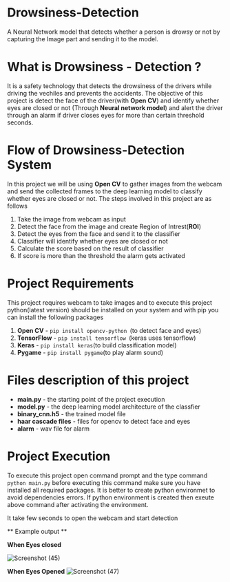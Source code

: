 # Drowsiness-Detection
A Neural Network model that detects whether a person is drowsy or not by capturing the Image part and sending it to the model.
# What is Drowsiness - Detection ?
 It is a safety technology that detects the drowsiness of the drivers while driving the vechiles and prevents the accidents. The objective of this project is detect the face of the driver(with **Open CV**) and identify whether eyes are closed or not (Through **Neural network model**) and alert the driver through an alarm if driver closes eyes for more than certain threshold seconds.
 
 
 # Flow of Drowsiness-Detection System 
 In this project we will be using **Open CV** to gather images from the webcam and send the collected frames to the deep learning model to classify whether eyes are closed or not.
 The steps involved in this project are as follows
 1. Take the image from webcam as input
 2. Detect the face from the image and create Region of Intrest(**ROI**)
 3. Detect the eyes from the face and send it to the classifier
 4. Classifier will identify whether eyes are closed or not
 5. Calculate the score based on the result of classifier
 6. If score is more than the threshold the alarm gets activated 

# Project Requirements
This project requires webcam to take images and to execute this project python(latest version) should be installed on your system and with pip you can install the following packages
1. **Open CV**      - `pip install opencv-python `(to detect face and eyes)
2. **TensorFlow**   - `pip install tensorflow `(keras uses tensorflow)
3. **Keras**        - `pip install keras`(to build classification model)
4. **Pygame**       - `pip install pygame`(to play alarm sound)

# Files description of this project
* **main.py** - the starting point of the project execution
* **model.py** - the deep learning model architecture of the classfier
* **binary_cnn.h5** - the trained model file
* **haar cascade files** - files for opencv to detect face and eyes
* **alarm** - wav file for alarm

# Project Execution
To execute this project open command prompt and the type command `python main.py` before executing this command make sure you have installed all required packages. It is better to create python environmet to avoid dependencies errors. If python environment is created then exeute above command after activating the environment.

It take few seconds to open the webcam and start detection

** Example output **

**When Eyes closed**

![Screenshot (45)](https://user-images.githubusercontent.com/69287549/125242503-6b0b1a80-e30a-11eb-808b-f6e3fe128b99.png)

**When Eyes Opened**
![Screenshot (47)](https://user-images.githubusercontent.com/69287549/125242801-c806d080-e30a-11eb-8754-e72a2ac39bea.png)








 
